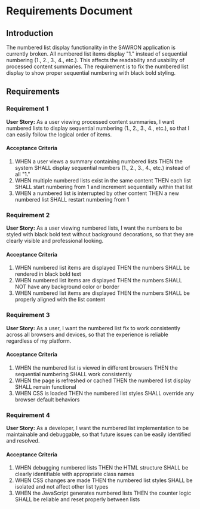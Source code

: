 # Requirements Document

## Introduction

The numbered list display functionality in the SAWRON application is currently broken. All numbered list items display "1." instead of sequential numbering (1., 2., 3., 4., etc.). This affects the readability and usability of processed content summaries. The requirement is to fix the numbered list display to show proper sequential numbering with black bold styling.

## Requirements

### Requirement 1

**User Story:** As a user viewing processed content summaries, I want numbered lists to display sequential numbering (1., 2., 3., 4., etc.), so that I can easily follow the logical order of items.

#### Acceptance Criteria

1. WHEN a user views a summary containing numbered lists THEN the system SHALL display sequential numbers (1., 2., 3., 4., etc.) instead of all "1."
2. WHEN multiple numbered lists exist in the same content THEN each list SHALL start numbering from 1 and increment sequentially within that list
3. WHEN a numbered list is interrupted by other content THEN a new numbered list SHALL restart numbering from 1

### Requirement 2

**User Story:** As a user viewing numbered lists, I want the numbers to be styled with black bold text without background decorations, so that they are clearly visible and professional looking.

#### Acceptance Criteria

1. WHEN numbered list items are displayed THEN the numbers SHALL be rendered in black bold text
2. WHEN numbered list items are displayed THEN the numbers SHALL NOT have any background color or border
3. WHEN numbered list items are displayed THEN the numbers SHALL be properly aligned with the list content

### Requirement 3

**User Story:** As a user, I want the numbered list fix to work consistently across all browsers and devices, so that the experience is reliable regardless of my platform.

#### Acceptance Criteria

1. WHEN the numbered list is viewed in different browsers THEN the sequential numbering SHALL work consistently
2. WHEN the page is refreshed or cached THEN the numbered list display SHALL remain functional
3. WHEN CSS is loaded THEN the numbered list styles SHALL override any browser default behaviors

### Requirement 4

**User Story:** As a developer, I want the numbered list implementation to be maintainable and debuggable, so that future issues can be easily identified and resolved.

#### Acceptance Criteria

1. WHEN debugging numbered lists THEN the HTML structure SHALL be clearly identifiable with appropriate class names
2. WHEN CSS changes are made THEN the numbered list styles SHALL be isolated and not affect other list types
3. WHEN the JavaScript generates numbered lists THEN the counter logic SHALL be reliable and reset properly between lists